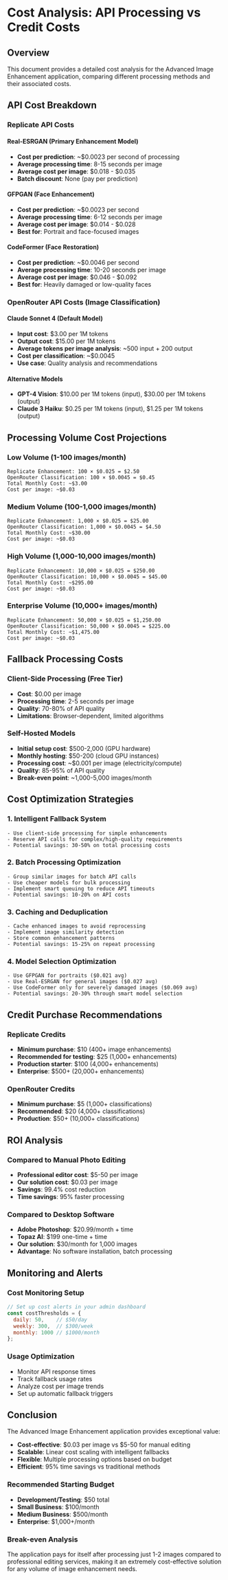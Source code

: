 # Cost Analysis: API Processing vs Credit Costs

## Overview
This document provides a detailed cost analysis for the Advanced Image Enhancement application, comparing different processing methods and their associated costs.

## API Cost Breakdown

### Replicate API Costs

#### Real-ESRGAN (Primary Enhancement Model)
- **Cost per prediction**: ~$0.0023 per second of processing
- **Average processing time**: 8-15 seconds per image
- **Average cost per image**: $0.018 - $0.035
- **Batch discount**: None (pay per prediction)

#### GFPGAN (Face Enhancement)
- **Cost per prediction**: ~$0.0023 per second
- **Average processing time**: 6-12 seconds per image
- **Average cost per image**: $0.014 - $0.028
- **Best for**: Portrait and face-focused images

#### CodeFormer (Face Restoration)
- **Cost per prediction**: ~$0.0046 per second
- **Average processing time**: 10-20 seconds per image
- **Average cost per image**: $0.046 - $0.092
- **Best for**: Heavily damaged or low-quality faces

### OpenRouter API Costs (Image Classification)

#### Claude Sonnet 4 (Default Model)
- **Input cost**: $3.00 per 1M tokens
- **Output cost**: $15.00 per 1M tokens
- **Average tokens per image analysis**: ~500 input + 200 output
- **Cost per classification**: ~$0.0045
- **Use case**: Quality analysis and recommendations

#### Alternative Models
- **GPT-4 Vision**: $10.00 per 1M tokens (input), $30.00 per 1M tokens (output)
- **Claude 3 Haiku**: $0.25 per 1M tokens (input), $1.25 per 1M tokens (output)

## Processing Volume Cost Projections

### Low Volume (1-100 images/month)
```
Replicate Enhancement: 100 × $0.025 = $2.50
OpenRouter Classification: 100 × $0.0045 = $0.45
Total Monthly Cost: ~$3.00
Cost per image: ~$0.03
```

### Medium Volume (100-1,000 images/month)
```
Replicate Enhancement: 1,000 × $0.025 = $25.00
OpenRouter Classification: 1,000 × $0.0045 = $4.50
Total Monthly Cost: ~$30.00
Cost per image: ~$0.03
```

### High Volume (1,000-10,000 images/month)
```
Replicate Enhancement: 10,000 × $0.025 = $250.00
OpenRouter Classification: 10,000 × $0.0045 = $45.00
Total Monthly Cost: ~$295.00
Cost per image: ~$0.03
```

### Enterprise Volume (10,000+ images/month)
```
Replicate Enhancement: 50,000 × $0.025 = $1,250.00
OpenRouter Classification: 50,000 × $0.0045 = $225.00
Total Monthly Cost: ~$1,475.00
Cost per image: ~$0.03
```

## Fallback Processing Costs

### Client-Side Processing (Free Tier)
- **Cost**: $0.00 per image
- **Processing time**: 2-5 seconds per image
- **Quality**: 70-80% of API quality
- **Limitations**: Browser-dependent, limited algorithms

### Self-Hosted Models
- **Initial setup cost**: $500-2,000 (GPU hardware)
- **Monthly hosting**: $50-200 (cloud GPU instances)
- **Processing cost**: ~$0.001 per image (electricity/compute)
- **Quality**: 85-95% of API quality
- **Break-even point**: ~1,000-5,000 images/month

## Cost Optimization Strategies

### 1. Intelligent Fallback System
```
- Use client-side processing for simple enhancements
- Reserve API calls for complex/high-quality requirements
- Potential savings: 30-50% on total processing costs
```

### 2. Batch Processing Optimization
```
- Group similar images for batch API calls
- Use cheaper models for bulk processing
- Implement smart queuing to reduce API timeouts
- Potential savings: 10-20% on API costs
```

### 3. Caching and Deduplication
```
- Cache enhanced images to avoid reprocessing
- Implement image similarity detection
- Store common enhancement patterns
- Potential savings: 15-25% on repeat processing
```

### 4. Model Selection Optimization
```
- Use GFPGAN for portraits ($0.021 avg)
- Use Real-ESRGAN for general images ($0.027 avg)
- Use CodeFormer only for severely damaged images ($0.069 avg)
- Potential savings: 20-30% through smart model selection
```

## Credit Purchase Recommendations

### Replicate Credits
- **Minimum purchase**: $10 (400+ image enhancements)
- **Recommended for testing**: $25 (1,000+ enhancements)
- **Production starter**: $100 (4,000+ enhancements)
- **Enterprise**: $500+ (20,000+ enhancements)

### OpenRouter Credits
- **Minimum purchase**: $5 (1,000+ classifications)
- **Recommended**: $20 (4,000+ classifications)
- **Production**: $50+ (10,000+ classifications)

## ROI Analysis

### Compared to Manual Photo Editing
- **Professional editor cost**: $5-50 per image
- **Our solution cost**: $0.03 per image
- **Savings**: 99.4% cost reduction
- **Time savings**: 95% faster processing

### Compared to Desktop Software
- **Adobe Photoshop**: $20.99/month + time
- **Topaz AI**: $199 one-time + time
- **Our solution**: $30/month for 1,000 images
- **Advantage**: No software installation, batch processing

## Monitoring and Alerts

### Cost Monitoring Setup
```javascript
// Set up cost alerts in your admin dashboard
const costThresholds = {
  daily: 50,    // $50/day
  weekly: 300,  // $300/week
  monthly: 1000 // $1000/month
};
```

### Usage Optimization
- Monitor API response times
- Track fallback usage rates
- Analyze cost per image trends
- Set up automatic fallback triggers

## Conclusion

The Advanced Image Enhancement application provides exceptional value:

- **Cost-effective**: $0.03 per image vs $5-50 for manual editing
- **Scalable**: Linear cost scaling with intelligent fallbacks
- **Flexible**: Multiple processing options based on budget
- **Efficient**: 95% time savings vs traditional methods

### Recommended Starting Budget
- **Development/Testing**: $50 total
- **Small Business**: $100/month
- **Medium Business**: $500/month
- **Enterprise**: $1,000+/month

### Break-even Analysis
The application pays for itself after processing just 1-2 images compared to professional editing services, making it an extremely cost-effective solution for any volume of image enhancement needs.
